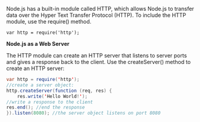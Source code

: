 Node.js has a built-in module called HTTP, which allows Node.js to transfer data over the Hyper Text Transfer Protocol (HTTP).
To include the HTTP module, use the require() method.

`var http = require('http');`

**Node.js as a Web Server**

The HTTP module can create an HTTP server that listens to server ports and gives a response back to the client.
Use the createServer() method to create an HTTP server:

```java
var http = require('http');
//create a server object:
http.createServer(function (req, res) {
	res.write('Hello World!');
//write a response to the client
res.end(); //end the response
}).listen(8080); //the server object listens on port 8080
```
